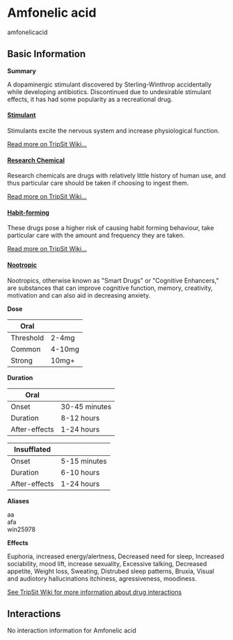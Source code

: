 # Amfonelic acid

amfonelicacid

## Basic Information

**Summary**

A dopaminergic stimulant discovered by Sterling-Winthrop accidentally while developing antibiotics. Discontinued due to undesirable stimulant effects, it has had some popularity as a recreational drug.

#### [Stimulant](/category/stimulant)

Stimulants excite the nervous system and increase physiological function.

[Read more on TripSit Wiki...](#{category.wiki})

#### [Research Chemical](/category/research-chemical)

Research chemicals are drugs with relatively little history of human use, and thus particular care should be taken if choosing to ingest them.

[Read more on TripSit Wiki...](#{category.wiki})

#### [Habit-forming](/category/habit-forming)

These drugs pose a higher risk of causing habit forming behaviour, take particular care with the amount and frequency they are taken.

[Read more on TripSit Wiki...](#{category.wiki})

#### [Nootropic](/category/nootropic)

Nootropics, otherwise known as "Smart Drugs" or "Cognitive Enhancers," are substances that can improve cognitive function, memory, creativity, motivation and can also aid in decreasing anxiety.

**Dose**

| Oral      |        |
| --------- | ------ |
| Threshold | 2-4mg  |
| Common    | 4-10mg |
| Strong    | 10mg+  |

**Duration**

| Oral          |               |
| ------------- | ------------- |
| Onset         | 30-45 minutes |
| Duration      | 8-12 hours    |
| After-effects | 1-24 hours    |

| Insufflated   |              |
| ------------- | ------------ |
| Onset         | 5-15 minutes |
| Duration      | 6-10 hours   |
| After-effects | 1-24 hours   |

**Aliases**

aa  
afa  
win25978  

**Effects**

Euphoria, increased energy/alertness, Decreased need for sleep, Increased sociability, mood lift, increase sexuality, Excessive talking, Decreased appetite, Weight loss, Sweating, Distrubed sleep patterns, Bruxia, Visual and audiotory hallucinations itchiness, agressiveness, moodiness.

[See TripSit Wiki for more information about drug interactions](http://combo.tripsit.me/)

## Interactions

No interaction information for Amfonelic acid